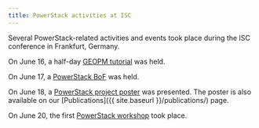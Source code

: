 ```yaml
---
title: PowerStack activities at ISC
---
```


Several PowerStack-related activities and events took place during the ISC
conference in Frankfurt, Germany.

On June 16, a half-day [GEOPM
tutorial](https://powerstack.caps.in.tum.de/isc19-tutorial.html) was held.

On June 17, a [PowerStack
BoF](https://powerstack.caps.in.tum.de/isc19-bof.html) was held.

On June 18, a [PowerStack project
poster](https://2019.isc-program.com/presentation/?id=proj131&sess=sess208)
was presented.  The poster is also available on our [Publications]({{
site.baseurl }}/publications/) page.

On June 20, the first [PowerStack
workshop](https://powerstack.caps.in.tum.de/isc19-workshop.html) took
place.
